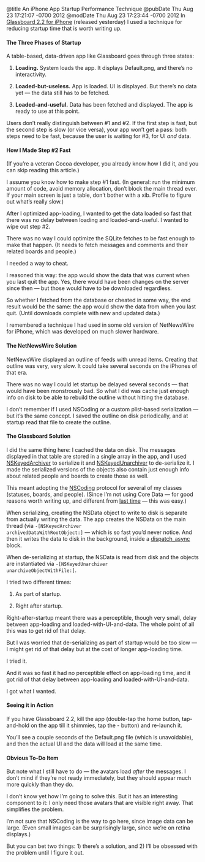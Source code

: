 @title An iPhone App Startup Performance Technique
@pubDate Thu Aug 23 17:21:07 -0700 2012
@modDate Thu Aug 23 17:23:44 -0700 2012
In <a href="http://itunes.apple.com/us/app/glassboard/id453661198?ls=1&mt=8">Glassboard 2.2 for iPhone</a> (released yesterday) I used a technique for reducing startup time that is worth writing up.

#### The Three Phases of Startup

A table-based, data-driven app like Glassboard goes through three states:

1. <strong>Loading.</strong> System loads the app. It displays Default.png, and there’s no interactivity.

2. <strong>Loaded-but-useless.</strong> App is loaded. UI is displayed. But there’s no data yet — the data still has to be fetched.

3. <strong>Loaded-and-useful.</strong> Data has been fetched and displayed. The app is ready to use at this point.

Users don’t really distinguish between #1 and #2. If the first step is fast, but the second step is slow (or vice versa), your app won’t get a pass: both steps need to be fast, because the user is waiting for #3, for UI <em>and</em> data.

#### How I Made Step #2 Fast

(If you’re a veteran Cocoa developer, you already know how I did it, and you can skip reading this article.)

I assume you know how to make step #1 fast. (In general: run the minimum amount of code, avoid memory allocation, don’t block the main thread ever. If your main screen is just a table, don’t bother with a xib. Profile to figure out what’s really slow.)

After I optimized app-loading, I wanted to get the data loaded so fast that there was no delay between loading and loaded-and-useful. I wanted to wipe out step #2.

There was no way I could optimize the SQLite fetches to be fast enough to make that happen. (It needs to fetch messages and comments and their related boards and people.)

I needed a way to cheat.

I reasoned this way: the app would show the data that was current when you last quit the app. Yes, there would have been changes on the server since then — but those would have to be downloaded regardless.

So whether I fetched from the database or cheated in some way, the end result would be the same: the app would show the data from when you last quit. (Until downloads complete with new and updated data.)

I remembered a technique I had used in some old version of NetNewsWire for iPhone, which was developed on much slower hardware.

#### The NetNewsWire Solution

NetNewsWire displayed an outline of feeds with unread items. Creating that outline was very, very slow. It could take several seconds on the iPhones of that era.

There was no way I could let startup be delayed several seconds — that would have been monstrously bad. So what I did was cache just enough info on disk to be able to rebuild the outline without hitting the database.

I don’t remember if I used NSCoding or a custom plist-based serialization — but it’s the same concept. I saved the outline on disk periodically, and at startup read that file to create the outline.

#### The Glassboard Solution

I did the same thing here: I cached the data on disk. The messages displayed in that table are stored in a single array in the app, and I used <a href="https://developer.apple.com/library/mac/#documentation/Cocoa/Reference/Foundation/Classes/NSKeyedArchiver_Class/Reference/Reference.html">NSKeyedArchiver</a> to serialize it and <a href="https://developer.apple.com/library/mac/#documentation/Cocoa/Reference/Foundation/Classes/NSKeyedUnarchiver_Class/Reference/Reference.html">NSKeyedUnarchiver</a> to de-serialize it. I made the serialized versions of the objects also contain just enough info about related people and boards to create those as well.

This meant adopting the <a href="https://developer.apple.com/library/mac/#documentation/Cocoa/Reference/Foundation/Protocols/NSCoding_Protocol/Reference/Reference.html">NSCoding</a> protocol for several of my classes (statuses, boards, and people). (Since I’m not using Core Data — for good reasons worth writing up, and different from <a href="http://inessential.com/2010/02/26/on_switching_away_from_core_data">last time</a> — this was easy.)

When serializing, creating the NSData object to write to disk is separate from actually writing the data. The app creates the NSData on the main thread (via <code>-[NSKeyedArchiver archivedDataWithRootObject:]</code> — which is so fast you’d never notice. And then it writes the data to disk in the background, inside a <a href="https://developer.apple.com/library/mac/#documentation/Performance/Reference/GCD_libdispatch_Ref/Reference/reference.html">dispatch_async</a> block.

When de-serializing at startup, the NSData is read from disk and the objects are instantiated via <code>-[NSKeyedUnarchiver unarchiveObjectWithFile:]</code>.

I tried two different times:

1. As part of startup.

2. Right after startup.

Right-after-startup meant there was a perceptible, though very small, delay between app-loading and loaded-with-UI-and-data. The whole point of all this was to get rid of that delay.

But I was worried that de-serializing as part of startup would be too slow — I might get rid of that delay but at the cost of longer app-loading time.

I tried it.

And it was so fast it had no perceptible effect on app-loading time, and it got rid of that delay between app-loading and loaded-with-UI-and-data.

I got what I wanted.

#### Seeing it in Action

If you have Glassboard 2.2, kill the app (double-tap the home button, tap-and-hold on the app till it shimmies, tap the - button) and re-launch it.

You’ll see a couple seconds of the Default.png file (which is unavoidable), and then the actual UI and the data will load at the same time.

#### Obvious To-Do Item

But note what I still have to do — the avatars load <em>after</em> the messages. I don’t mind if they’re not ready immediately, but they should appear much more quickly than they do.

I don’t know yet how I’m going to solve this. But it has an interesting component to it: I only need those avatars that are visible right away. That simplifies the problem.

I’m not sure that NSCoding is the way to go here, since image data can be large. (Even small images can be surprisingly large, since we’re on retina displays.)

But you can bet two things: 1) there’s a solution, and 2) I’ll be obsessed with the problem until I figure it out.
